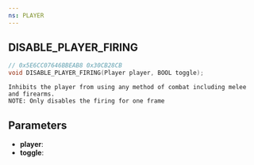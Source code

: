 ```yaml
---
ns: PLAYER
---
```

## DISABLE_PLAYER_FIRING

```c
// 0x5E6CC07646BBEAB8 0x30CB28CB
void DISABLE_PLAYER_FIRING(Player player, BOOL toggle);
```

```
Inhibits the player from using any method of combat including melee and firearms.  
NOTE: Only disables the firing for one frame  
```

## Parameters
* **player**: 
* **toggle**: 

